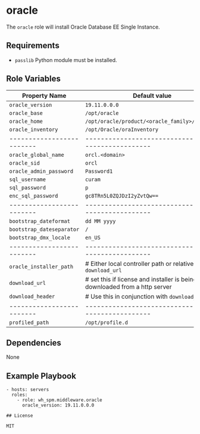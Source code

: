 # oracle

The `oracle` role will install Oracle Database EE Single Instance.

## Requirements

* `passlib` Python module must be installed.

## Role Variables

| Property Name             | Default value                                       |
| ------------------------- | --------------------------------------------------- |
| `oracle_version`          | `19.11.0.0.0`                                       |
| `oracle_base`             | `/opt/oracle`                                       |
| `oracle_home`             | `/opt/oracle/product/<oracle_family>/dbhome_1`                  |
| `oracle_inventory`        | `/opt/Oracle/oraInventory`                          |
| ------------------------- | --------------------------------------------------- |
| `oracle_global_name`      | `orcl.<domain>`                                     |
| `oracle_sid`              | `orcl`                                              |
| `oracle_admin_password`   | `Password1`                                         |
| `sql_username`            | `curam`                                             |
| `sql_password`            | `p`                                                 |
| `enc_sql_password`        | `gc8TRn5L0ZQJDzI2yZvtQw==`                          |
| ------------------------- | --------------------------------------------------- |
| `bootstrap_dateformat`    | `dd MM yyyy`                                        |
| `bootstrap_dateseparator` | `/`                                                 |
| `bootstrap_dmx_locale`    | `en_US`                                             |
| ------------------------- | --------------------------------------------------- |
| `oracle_installer_path`   | # Either local controller path or relative to `download_url` |
| `download_url`            | # set this if license and installer is being downloaded from a http server|
| `download_header`         | # Use this in conjunction with `download_url`       |
| ------------------------- | --------------------------------------------------- |
| `profiled_path`           | `/opt/profile.d`                                    |

## Dependencies

None

## Example Playbook

```
- hosts: servers
  roles:
    - role: wh_spm.middleware.oracle
      oracle_version: 19.11.0.0.0

## License

MIT
```
